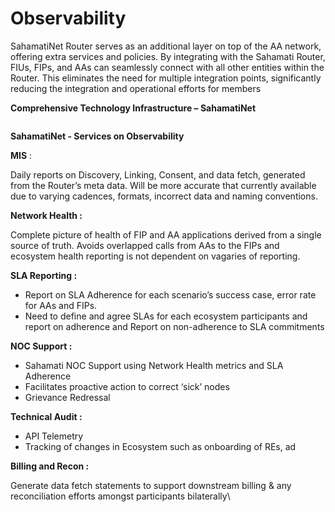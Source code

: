 # Observability

SahamatiNet Router serves as an additional layer on top of the AA network, offering extra services and policies. By integrating with the Sahamati Router, FIUs, FIPs, and AAs can seamlessly connect with all other entities within the Router. This eliminates the need for multiple integration points, significantly reducing the integration and operational efforts for members

**Comprehensive Technology Infrastructure – SahamatiNet**&#x20;

<figure><img src="https://lh7-rt.googleusercontent.com/docsz/AD_4nXc7KiX9_kkwnLYvbtjjGXAM3mrrcDl_7-Rt-Bx5vTtpkapn50xLgWBbac-iM-Ad7ws8f06PQf9LKIIYVyrhz7Fj-NnVLICwFd6kyEVZwUG44L2Y7P4oRj-mCUqQtJ5yOwPR5-fZBw?key=IIQ76WiEq3n0M56Feh3IbF87" alt=""><figcaption></figcaption></figure>

**SahamatiNet - Services on Observability**

**MIS** :&#x20;

Daily reports on Discovery, Linking, Consent, and data fetch, generated from the Router’s meta data. Will be more accurate that currently available due to varying cadences, formats, incorrect data and naming conventions.

**Network Health :**&#x20;

Complete picture of health of FIP and AA applications derived from a single source of truth. Avoids overlapped calls from AAs to the FIPs and ecosystem health reporting is not dependent on vagaries of reporting.

**SLA Reporting :**&#x20;

* Report on SLA Adherence for each scenario’s success case, error rate for AAs and FIPs.
* Need to define and agree SLAs for each ecosystem participants and report on adherence and Report on non-adherence to SLA commitments

**NOC Support :**&#x20;

* Sahamati NOC Support using Network Health metrics and SLA Adherence
* Facilitates proactive action to correct ‘sick’ nodes
* Grievance Redressal

**Technical Audit :**

* API Telemetry&#x20;
* Tracking of changes in Ecosystem such as onboarding of REs, ad

**Billing and Recon :**

Generate data fetch statements to support downstream billing & any reconciliation efforts amongst participants bilaterally\
